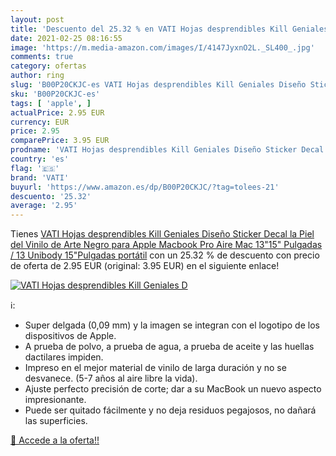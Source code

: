 ```yaml
---
layout: post
title: 'Descuento del 25.32 % en VATI Hojas desprendibles Kill Geniales D'
date: 2021-02-25 08:16:55
image: 'https://m.media-amazon.com/images/I/4147JyxnO2L._SL400_.jpg'
comments: true
category: ofertas
author: ring
slug: 'B00P20CKJC-es VATI Hojas desprendibles Kill Geniales Diseño Sticker...'
sku: 'B00P20CKJC-es'
tags: [ 'apple', ]
actualPrice: 2.95 EUR
currency: EUR
price: 2.95
comparePrice: 3.95 EUR
prodname: 'VATI Hojas desprendibles Kill Geniales Diseño Sticker Decal la Piel del Vinilo de Arte Negro para Apple Macbook Pro Aire Mac 13"15" Pulgadas / 13 Unibody 15"Pulgadas portátil'
country: 'es'
flag: '🇪🇸'
brand: 'VATI'
buyurl: 'https://www.amazon.es/dp/B00P20CKJC/?tag=tolees-21'
descuento: '25.32'
average: '2.95'
---
```


Tienes [VATI Hojas desprendibles Kill Geniales Diseño Sticker Decal la Piel del Vinilo de Arte Negro para Apple Macbook Pro Aire Mac 13"15" Pulgadas / 13 Unibody 15"Pulgadas portátil](https://www.amazon.es/dp/B00P20CKJC/?tag=tolees-21) con un 25.32 % de descuento con precio de oferta de 2.95 EUR (original: 3.95 EUR) en el siguiente enlace!

[![VATI Hojas desprendibles Kill Geniales D](https://m.media-amazon.com/images/I/4147JyxnO2L._SL400_.jpg)](https://www.amazon.es/dp/B00P20CKJC/?tag=tolees-21)

ℹ️:

- Super delgada (0,09 mm) y la imagen se integran con el logotipo de los dispositivos de Apple.
- A prueba de polvo, a prueba de agua, a prueba de aceite y las huellas dactilares impiden.
- Impreso en el mejor material de vinilo de larga duración y no se desvanece. (5-7 años al aire libre la vida).
- Ajuste perfecto precisión de corte; dar a su MacBook un nuevo aspecto impresionante.
- Puede ser quitado fácilmente y no deja residuos pegajosos, no dañará las superficies.

[🛒 Accede a la oferta!!](https://www.amazon.es/dp/B00P20CKJC/?tag=tolees-21)
